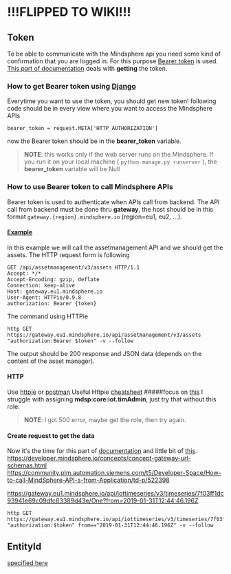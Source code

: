 # !!!FLIPPED TO WIKI!!!
## Token

To be able to communicate with the Mindsphere api you need some kind of confirmation that you are logged in. For this purpose [Bearer token](https://swagger.io/docs/specification/authentication/bearer-authentication/) is used. [This part of documentation](https://developer.mindsphere.io/concepts/concept-authentication.html) deals with **getting** the token.

### How to get Bearer token using [Django](https://www.djangoproject.com/)

Everytime you want to use the token, you should get new token! following code should be in every view where you want to access the Mindsphere APIs
```
bearer_token = request.META['HTTP_AUTHORIZATION']
```
now the Bearer token should be in the **bearer_token** variable.

> **NOTE**: this works only if the web server runs on the Mindsphere. If you run it on your local machine ( `python manage.py runserver` ), the **bearer_token** variable will be Null

### How to use Bearer token to call Mindsphere APIs
Bearer token is used to authenticate when APIs call from backend. The API call from backend must be done thru **gateway**, the host should be in this format `gateway.{region}.mindsphere.io` (region=eu1, eu2, ...).
#### [Example](https://github.com/EasyHttp/EasyHttp/issues/47)
In this example we will call the assetmanagement API and we should get the assets. The HTTP request form is following
```http
GET /api/assetmanagement/v3/assets HTTP/1.1
Accept: */*
Accept-Encoding: gzip, deflate
Connection: keep-alive
Host: gateway.eu1.mindsphere.io
User-Agent: HTTPie/0.9.8
authorization: Bearer {token}
```
The command using HTTPie
```
http GET https://gateway.eu1.mindsphere.io/api/assetmanagement/v3/assets "authorization:Bearer $token" -v --follow
```
The output should be 200 response and  JSON data (depends on the content of the asset manager).

#### HTTP  
Use [httpie](https://httpie.org/) or [postman](https://www.getpostman.com/) 
Useful Httpie [cheatsheet](https://devhints.io/httpie)
#####focus on [this](https://developer.mindsphere.io/howto/howto-simulation.html)
I struggle with assigning **mdsp:core:iot.timAdmin**, just try that without this role.
> **NOTE**: I got 500 error, maybe get the role, then try again.

#### Create request to get the data

Now it's the time for this part of [documentation](https://developer.mindsphere.io/apis/analytics-dataexchange/api-dataexchange-api-swagger-3-0-0.html) and little bit of [this](https://developer.mindsphere.io/frequently-used-links.html).
https://developer.mindsphere.io/concepts/concept-gateway-url-schemas.html
https://community.plm.automation.siemens.com/t5/Developer-Space/How-to-call-MindSphere-API-s-from-Application/td-p/522398

https://gateway.eu1.mindsphere.io/api/iottimeseries/v3/timeseries/7f03ff1dc93941e69c09dfc63389d43e/One?from=2019-01-31T12:44:46.196Z

```
http GET https://gateway.eu1.mindsphere.io/api/iottimeseries/v3/timeseries/7f03ff1dc93941e69c09dfc63389d43e/One "authorization:$token" from=="2019-01-31T12:44:46.196Z" -v --follow
```

## EntityId

[specified here](https://community.plm.automation.siemens.com/t5/Developer-Space/Agent-Management-API-where-to-find-Entity-ID/td-p/493887)
